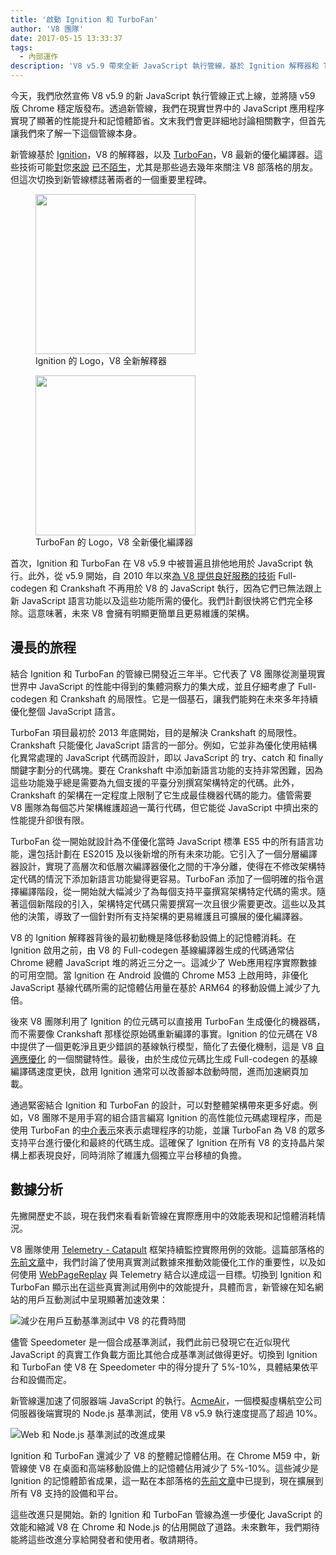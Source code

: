 ```yaml
---
title: '啟動 Ignition 和 TurboFan'
author: 'V8 團隊'
date: 2017-05-15 13:33:37
tags:
  - 內部運作
description: 'V8 v5.9 帶來全新 JavaScript 執行管線，基於 Ignition 解釋器和 TurboFan 優化編譯器構建。'
---
```

今天，我們欣然宣佈 V8 v5.9 的新 JavaScript 執行管線正式上線，並將隨 v59 版 Chrome 穩定版發布。透過新管線，我們在現實世界中的 JavaScript 應用程序實現了顯著的性能提升和記憶體節省。文末我們會更詳細地討論相關數字，但首先讓我們來了解一下這個管線本身。

<!--truncate-->
新管線基於 [Ignition](/docs/ignition)，V8 的解釋器，以及 [TurboFan](/docs/turbofan)，V8 最新的優化編譯器。這些技術可能[對](/blog/turbofan-jit)您[來說](/blog/ignition-interpreter) [已不陌生](/blog/test-the-future)，尤其是那些過去幾年來關注 V8 部落格的朋友。但這次切換到新管線標誌著兩者的一個重要里程碑。

<figure>
  <img src="/_img/v8-ignition.svg" width="256" height="256" alt="" loading="lazy"/>
  <figcaption>Ignition 的 Logo，V8 全新解釋器</figcaption>
</figure>

<figure>
  <img src="/_img/v8-turbofan.svg" width="256" height="256" alt="" loading="lazy"/>
  <figcaption>TurboFan 的 Logo，V8 全新優化編譯器</figcaption>
</figure>

首次，Ignition 和 TurboFan 在 V8 v5.9 中被普遍且排他地用於 JavaScript 執行。此外，從 v5.9 開始，自 2010 年以來[為 V8 提供良好服務的技術](https://blog.chromium.org/2010/12/new-crankshaft-for-v8.html) Full-codegen 和 Crankshaft 不再用於 V8 的 JavaScript 執行，因為它們已無法跟上新 JavaScript 語言功能以及這些功能所需的優化。我們計劃很快將它們完全移除。這意味著，未來 V8 會擁有明顯更簡單且更易維護的架構。

## 漫長的旅程

結合 Ignition 和 TurboFan 的管線已開發近三年半。它代表了 V8 團隊從測量現實世界中 JavaScript 的性能中得到的集體洞察力的集大成，並且仔細考慮了 Full-codegen 和 Crankshaft 的局限性。它是一個基石，讓我們能夠在未來多年持續優化整個 JavaScript 語言。

TurboFan 項目最初於 2013 年底開始，目的是解決 Crankshaft 的局限性。Crankshaft 只能優化 JavaScript 語言的一部分。例如，它並非為優化使用結構化異常處理的 JavaScript 代碼而設計，即以 JavaScript 的 try、catch 和 finally 關鍵字劃分的代碼塊。要在 Crankshaft 中添加新語言功能的支持非常困難，因為這些功能幾乎總是需要為九個支援的平臺分別撰寫架構特定的代碼。此外，Crankshaft 的架構在一定程度上限制了它生成最佳機器代碼的能力。儘管需要 V8 團隊為每個芯片架構維護超過一萬行代碼，但它能從 JavaScript 中擠出來的性能提升卻很有限。

TurboFan 從一開始就設計為不僅優化當時 JavaScript 標準 ES5 中的所有語言功能，還包括計劃在 ES2015 及以後新增的所有未來功能。它引入了一個分層編譯器設計，實現了高層次和低層次編譯器優化之間的干净分離，使得在不修改架構特定代碼的情況下添加新語言功能變得更容易。TurboFan 添加了一個明確的指令選擇編譯階段，從一開始就大幅減少了為每個支持平臺撰寫架構特定代碼的需求。隨著這個新階段的引入，架構特定代碼只需要撰寫一次且很少需要更改。這些以及其他的決策，導致了一個針對所有支持架構的更易維護且可擴展的優化編譯器。

V8 的 Ignition 解釋器背後的最初動機是降低移動設備上的記憶體消耗。在 Ignition 啟用之前，由 V8 的 Full-codegen 基線編譯器生成的代碼通常佔 Chrome 總體 JavaScript 堆的將近三分之一。這減少了 Web應用程序實際數據的可用空間。當 Ignition 在 Android 設備的 Chrome M53 上啟用時，非優化 JavaScript 基線代碼所需的記憶體佔用量在基於 ARM64 的移動設備上減少了九倍。

後來 V8 團隊利用了 Ignition 的位元碼可以直接用 TurboFan 生成優化的機器碼，而不需要像 Crankshaft 那樣從原始碼重新編譯的事實。Ignition 的位元碼在 V8 中提供了一個更乾淨且更少錯誤的基線執行模型，簡化了去優化機制，這是 V8 [自適應優化](https://en.wikipedia.org/wiki/Adaptive_optimization) 的一個關鍵特性。最後，由於生成位元碼比生成 Full-codegen 的基線編譯碼速度更快，啟用 Ignition 通常可以改善腳本啟動時間，進而加速網頁加載。

通過緊密結合 Ignition 和 TurboFan 的設計，可以對整體架構帶來更多好處。例如，V8 團隊不是用手寫的組合語言編寫 Ignition 的高性能位元碼處理程序，而是使用 TurboFan 的[中介表示](https://en.wikipedia.org/wiki/Intermediate_representation)來表示處理程序的功能，並讓 TurboFan 為 V8 的眾多支持平台進行優化和最終的代碼生成。這確保了 Ignition 在所有 V8 的支持晶片架構上都表現良好，同時消除了維護九個獨立平台移植的負擔。

## 數據分析

先撇開歷史不談，現在我們來看看新管線在實際應用中的效能表現和記憶體消耗情況。

V8 團隊使用 [Telemetry - Catapult](https://catapult.gsrc.io/telemetry) 框架持續監控實際用例的效能。這篇部落格的[先前文章](/blog/real-world-performance)中，我們討論了使用真實測試數據來推動效能優化工作的重要性，以及如何使用 [WebPageReplay](https://github.com/chromium/web-page-replay) 與 Telemetry 結合以達成這一目標。切換到 Ignition 和 TurboFan 顯示出在這些真實測試用例中的效能提升，具體而言，新管線在知名網站的用戶互動測試中呈現顯著加速效果：

![減少在用戶互動基準測試中 V8 的花費時間](/_img/launching-ignition-and-turbofan/improvements-per-website.png)

儘管 Speedometer 是一個合成基準測試，我們此前已發現它在近似現代 JavaScript 的真實工作負載方面比其他合成基準測試做得更好。切換到 Ignition 和 TurboFan 使 V8 在 Speedometer 中的得分提升了 5%-10%，具體結果依平台和設備而定。

新管線還加速了伺服器端 JavaScript 的執行。[AcmeAir](https://github.com/acmeair/acmeair-nodejs)，一個模擬虛構航空公司伺服器後端實現的 Node.js 基準測試，使用 V8 v5.9 執行速度提高了超過 10%。

![Web 和 Node.js 基準測試的改進成果](/_img/launching-ignition-and-turbofan/benchmark-scores.png)

Ignition 和 TurboFan 還減少了 V8 的整體記憶體佔用。在 Chrome M59 中，新管線使 V8 在桌面和高端移動設備上的記憶體佔用減少了 5%-10%。這些減少是 Ignition 的記憶體節省成果，這一點在本部落格的[先前文章](/blog/ignition-interpreter)中已提到，現在擴展到所有 V8 支持的設備和平台。

這些改進只是開始。新的 Ignition 和 TurboFan 管線為進一步優化 JavaScript 的效能和縮減 V8 在 Chrome 和 Node.js 的佔用開啟了道路。未來數年，我們期待能將這些改進分享給開發者和使用者。敬請期待。
